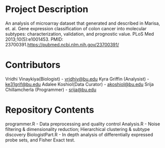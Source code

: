 # Project Description

An analysis of microarray dataset that generated and described in Marisa, et. al. Gene expression classification of colon cancer into molecular subtypes: characterization, validation, and prognostic value. PLoS Med 2013;10(5):e1001453. PMID: 23700391.https://pubmed.ncbi.nlm.nih.gov/23700391/

# Contributors

Vridhi Vinaykiya(Biologist) - vridhiv@bu.edu
Kyra Griffin (Analysist) - ke31grif@bu.edu
Adalee Koshiol(Data Curator) - akoshiol@bu.edu
Srija Chillamcherla (Programmer) - srija@bu.edu

# Repository Contents

programmer.R - Data preprocessing and quality control
Analysis.R - Noise filtering & dimensionality reduction; Hierarchical clustering & subtype discovery
BiologistPart.R - In depth analysis of differentially expressed probe sets, and Fisher Exact test.
